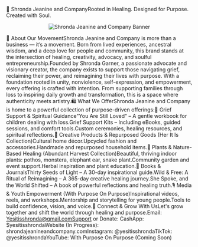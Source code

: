 🌿 Shronda Jeanine and CompanyRooted in Healing. Designed for Purpose. Created with Soul.<p align="center"><!-- Consider adding a logo or banner image here! --><img src="https://placehold.co/600x300/F3EADB/4A4A4A?text=Shronda+Jeanine+%26+Co." alt="Shronda Jeanine and Company Banner"></p>💫 About Our MovementShronda Jeanine and Company is more than a business — it’s a movement. Born from lived experiences, ancestral wisdom, and a deep love for people and community, this brand stands at the intersection of healing, creativity, advocacy, and soulful entrepreneurship.Founded by Shronda Garner, a passionate advocate and visionary creator, the company exists to support those navigating grief, reclaiming their power, and reimagining their lives with purpose. With a foundation rooted in unity, nonviolence, self-expression, and empowerment, every offering is crafted with intention. From supporting families through loss to inspiring daily growth and transformation, this is a space where authenticity meets artistry.🛍️ What We OfferShronda Jeanine and Company is home to a powerful collection of purpose-driven offerings:🌱 Grief Support & Spiritual Guidance"You Are Still Loved" – A gentle workbook for children dealing with loss.Grief Support Kits – Including eBooks, guided sessions, and comfort tools.Custom ceremonies, healing resources, and spiritual reflections.🌸 Creative Products & Repurposed Goods (Her It Is Collection)Cultural home décor.Upcycled fashion and accessories.Handmade and repurposed household items.🌿 Plants & Nature-Based Healing (Abundant Harvest Collection)Beautiful, thriving indoor plants: pothos, monstera, elephant ear, snake plant.Community garden and event support.Herbal inspiration and plant education.🦋 Books & JournalsThirty Seeds of Light – A 30-day inspirational guide.Wild & Free: A Ritual of Reimagining – A 365-day creative healing journey.She Spoke, and the World Shifted – A book of powerful reflections and healing truth.🎙️ Media & Youth Empowerment (With Purpose On Purpose)Inspirational videos, reels, and workshops.Mentorship and storytelling for young people.Tools to build confidence, vision, and voice.💌 Connect & Grow With UsLet's grow together and shift the world through healing and purpose.Email: Yesitisshronda@gmail.comSupport or Donate: CashApp: $yesitisshrondaWebsite (In Progress): shrondajeanineandcompany.comInstagram: @yesitisshrondaTikTok: @yesitisshrondaYouTube: With Purpose On Purpose (Coming Soon)
